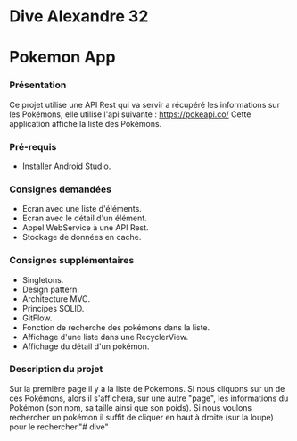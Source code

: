 # Dive Alexandre 32
# Pokemon App

### Présentation
Ce projet utilise une API Rest qui va servir a récupéré les informations sur les Pokémons, elle utilise l'api suivante : https://pokeapi.co/
Cette application affiche la liste des Pokémons.

### Pré-requis
* Installer Android Studio.

### Consignes demandées
* Ecran avec une liste d'éléments.
* Ecran avec le détail d'un élément.
* Appel WebService à une API Rest.
* Stockage de données en cache.

### Consignes supplémentaires
* Singletons.
* Design pattern.
* Architecture MVC.
* Principes SOLID.
* GitFlow.
* Fonction de recherche des pokémons dans la liste.
* Affichage d'une liste dans une RecyclerView.
* Affichage du détail d'un pokémon.

### Description du projet
Sur la première page il y a la liste de Pokémons.
Si nous cliquons sur un de ces Pokémons, alors il s'affichera, sur une autre "page", les informations du Pokémon (son nom, sa taille ainsi que son poids).
Si nous voulons rechercher un pokémon il suffit de cliquer en haut à droite (sur la loupe) pour le rechercher."# dive" 
